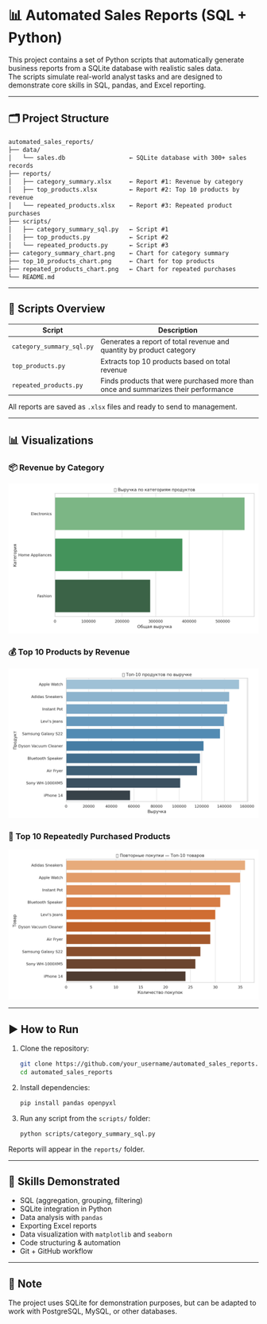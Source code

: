 
# 📊 Automated Sales Reports (SQL + Python)

This project contains a set of Python scripts that automatically generate business reports from a SQLite database with realistic sales data.  
The scripts simulate real-world analyst tasks and are designed to demonstrate core skills in SQL, pandas, and Excel reporting.

---

## 🗂 Project Structure

```
automated_sales_reports/
├── data/
│   └── sales.db                  ← SQLite database with 300+ sales records
├── reports/
│   ├── category_summary.xlsx     ← Report #1: Revenue by category
│   ├── top_products.xlsx         ← Report #2: Top 10 products by revenue
│   └── repeated_products.xlsx    ← Report #3: Repeated product purchases
├── scripts/
│   ├── category_summary_sql.py   ← Script #1
│   ├── top_products.py           ← Script #2
│   └── repeated_products.py      ← Script #3
├── category_summary_chart.png    ← Chart for category summary
├── top_10_products_chart.png     ← Chart for top products
├── repeated_products_chart.png   ← Chart for repeated purchases
└── README.md
```

---

## 📜 Scripts Overview

| Script | Description |
|--------|-------------|
| `category_summary_sql.py` | Generates a report of total revenue and quantity by product category |
| `top_products.py`         | Extracts top 10 products based on total revenue |
| `repeated_products.py`    | Finds products that were purchased more than once and summarizes their performance |

All reports are saved as `.xlsx` files and ready to send to management.

---

## 📊 Visualizations

### 📦 Revenue by Category

![Revenue by Category](category_summary_chart.png)

### 💰 Top 10 Products by Revenue

![Top 10 Products](top_10_products_chart.png)

### 🔁 Top 10 Repeatedly Purchased Products

![Repeated Purchases](repeated_products_chart.png)

---

## ▶️ How to Run

1. Clone the repository:
   ```bash
   git clone https://github.com/your_username/automated_sales_reports.git
   cd automated_sales_reports
   ```

2. Install dependencies:
   ```bash
   pip install pandas openpyxl
   ```

3. Run any script from the `scripts/` folder:
   ```bash
   python scripts/category_summary_sql.py
   ```

Reports will appear in the `reports/` folder.

---

## 💼 Skills Demonstrated
- SQL (aggregation, grouping, filtering)
- SQLite integration in Python
- Data analysis with `pandas`
- Exporting Excel reports
- Data visualization with `matplotlib` and `seaborn`
- Code structuring & automation
- Git + GitHub workflow

---

## 📌 Note
The project uses SQLite for demonstration purposes, but can be adapted to work with PostgreSQL, MySQL, or other databases.
